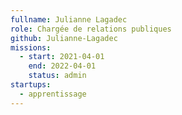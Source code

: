 ```yaml
---
fullname: Julianne Lagadec
role: Chargée de relations publiques
github: Julianne-Lagadec
missions:
  - start: 2021-04-01
    end: 2022-04-01
    status: admin
startups:
  - apprentissage
---
```

